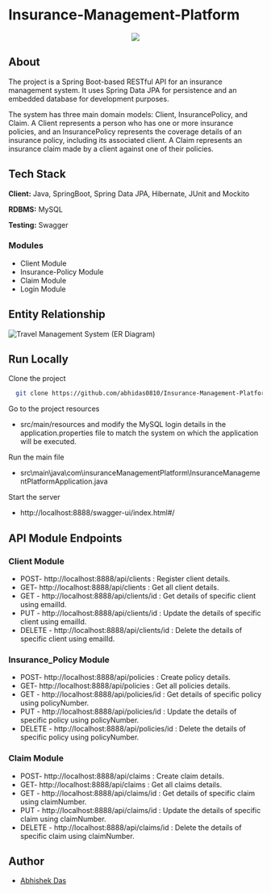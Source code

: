# Insurance-Management-Platform
<p align="center">
  <img src="https://www.linkpicture.com/q/Insurance-Management-Platform-Logo.png"/>
</p>

## About

The project is a Spring Boot-based RESTful API for an insurance management system. It uses Spring Data JPA for persistence and an embedded database for development purposes.

The system has three main domain models: Client, InsurancePolicy, and Claim. A Client represents a person who has one or more insurance policies, and an InsurancePolicy represents the coverage details of an insurance policy, including its associated client. A Claim represents an insurance claim made by a client against one of their policies.

## Tech Stack

**Client:** Java, SpringBoot, Spring Data JPA, Hibernate, JUnit and Mockito

**RDBMS:** MySQL

**Testing:** Swagger


### Modules
- Client Module
- Insurance-Policy Module
-	Claim Module
-	Login Module

##  Entity Relationship

![Travel Management System (ER Diagram)](https://www.linkpicture.com/q/Insurance-Management-Platform-ER-Diagram_2.jpeg)

## Run Locally

Clone the project

```bash
  git clone https://github.com/abhidas0810/Insurance-Management-Platform.git
```

Go to the project resources

-  src/main/resources and modify the MySQL login details in the application.properties file to match the system on which the application will be executed.


Run the main file

- src\main\java\com\insuranceManagementPlatform\InsuranceManagementPlatformApplication.java 

Start the server

 - http://localhost:8888/swagger-ui/index.html#/


## API Module Endpoints

### Client Module

* POST- http://localhost:8888/api/clients : Register client details.
* GET- http://localhost:8888/api/clients : Get all client details.
* GET - http://localhost:8888/api/clients/id : Get details of specific client using emailId.
* PUT - http://localhost:8888/api/clients/id : Update the details of specific client using emailId.
* DELETE - http://localhost:8888/api/clients/id : Delete the details of specific client using emailId.

### Insurance_Policy Module

* POST- http://localhost:8888/api/policies : Create policy details.
* GET- http://localhost:8888/api/policies : Get all policies details.
* GET - http://localhost:8888/api/policies/id : Get details of specific policy using policyNumber.
* PUT - http://localhost:8888/api/policies/id : Update the details of specific policy using policyNumber.
* DELETE - http://localhost:8888/api/policies/id : Delete the details of specific policy using policyNumber.

### Claim Module

* POST- http://localhost:8888/api/claims : Create claim details.
* GET- http://localhost:8888/api/claims : Get all claims details.
* GET - http://localhost:8888/api/claims/id : Get details of specific claim using claimNumber.
* PUT - http://localhost:8888/api/claims/id : Update the details of specific claim using claimNumber.
* DELETE - http://localhost:8888/api/claims/id : Delete the details of specific claim using claimNumber.

<!-- ![Logo](https://i.postimg.cc/kM0tpJKd/p2.png) -->

## Author
- [Abhishek Das](https://github.com/abhidas0810)
